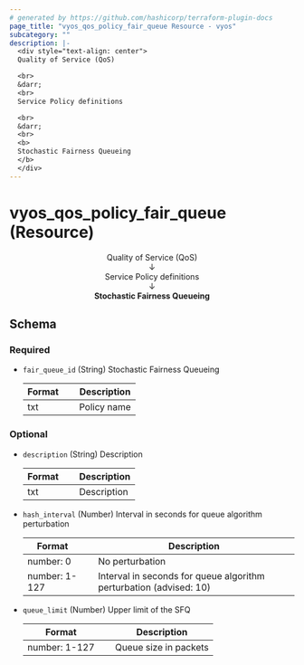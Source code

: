 ```yaml
---
# generated by https://github.com/hashicorp/terraform-plugin-docs
page_title: "vyos_qos_policy_fair_queue Resource - vyos"
subcategory: ""
description: |-
  <div style="text-align: center">
  Quality of Service (QoS)

  <br>
  &darr;
  <br>
  Service Policy definitions

  <br>
  &darr;
  <br>
  <b>
  Stochastic Fairness Queueing
  </b>
  </div>
---
```


# vyos_qos_policy_fair_queue (Resource)

<div style="text-align: center">
Quality of Service (QoS)

<br>
&darr;
<br>
Service Policy definitions

<br>
&darr;
<br>
<b>
Stochastic Fairness Queueing
</b>
</div>



<!-- schema generated by tfplugindocs -->
## Schema

### Required

- `fair_queue_id` (String) Stochastic Fairness Queueing

    |  Format &emsp; | Description  |
    |----------|---------------|
    |  txt  &emsp; |  Policy name  |

### Optional

- `description` (String) Description

    |  Format &emsp; | Description  |
    |----------|---------------|
    |  txt  &emsp; |  Description  |
- `hash_interval` (Number) Interval in seconds for queue algorithm perturbation

    |  Format &emsp; | Description  |
    |----------|---------------|
    |  number: 0  &emsp; |  No perturbation  |
    |  number: 1-127  &emsp; |  Interval in seconds for queue algorithm perturbation (advised: 10)  |
- `queue_limit` (Number) Upper limit of the SFQ

    |  Format &emsp; | Description  |
    |----------|---------------|
    |  number: 1-127  &emsp; |  Queue size in packets  |
